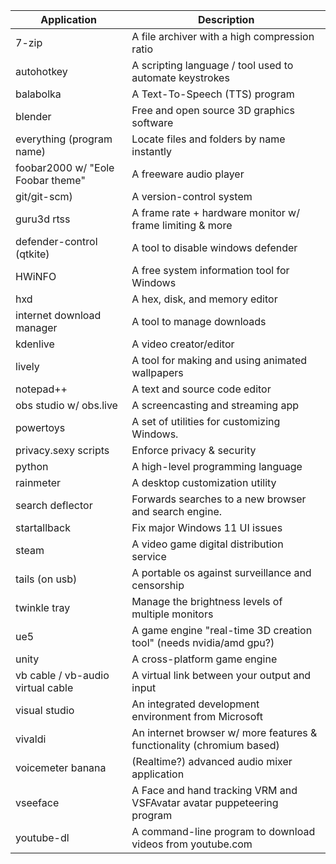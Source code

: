 | Application  | Description |
| ----------- | ---------- |
|7-zip|A file archiver with a high compression ratio|
autohotkey|A scripting language / tool used to automate keystrokes|
balabolka|A Text-To-Speech (TTS) program|
blender|Free and open source 3D graphics software|
everything (program name)|Locate files and folders by name instantly|
foobar2000 w/ "Eole Foobar theme" |A freeware audio player|
git/git-scm)|A version-control system|
guru3d rtss|A frame rate + hardware monitor w/ frame limiting & more|
defender-control (qtkite) | A tool to disable windows defender|
HWiNFO| A free system information tool for Windows|
hxd|A hex, disk, and memory editor|
internet download manager|A tool to manage downloads|
kdenlive|A video creator/editor|
lively| A tool for making and using animated wallpapers|
notepad++|A text and source code editor|
obs studio w/ obs.live|A screencasting and streaming app|
powertoys |A set of utilities for customizing Windows.|
privacy.sexy scripts |Enforce privacy & security|
python|A high-level programming language|
rainmeter|A desktop customization utility|
search deflector |Forwards searches to a new browser and search engine.|
startallback |Fix major Windows 11 UI issues|
steam|A video game digital distribution service|
tails (on usb)|A portable os against surveillance and censorship|
twinkle tray|Manage the brightness levels of multiple monitors|
ue5 |A game engine "real-time 3D creation tool" (needs nvidia/amd gpu?)|
unity|A cross-platform game engine|
vb cable / vb-audio virtual cable |A virtual link between your output and input|
visual studio|An integrated development environment from Microsoft|
vivaldi|An internet browser w/ more features & functionality (chromium based)|
voicemeter banana|(Realtime?) advanced audio mixer application|
vseeface|A Face and hand tracking VRM and VSFAvatar avatar puppeteering program|
youtube-dl|A command-line program to download videos from youtube.com|
